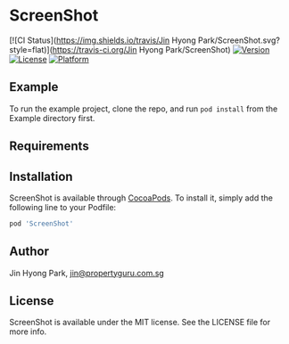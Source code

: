 # ScreenShot

[![CI Status](https://img.shields.io/travis/Jin Hyong Park/ScreenShot.svg?style=flat)](https://travis-ci.org/Jin Hyong Park/ScreenShot)
[![Version](https://img.shields.io/cocoapods/v/ScreenShot.svg?style=flat)](https://cocoapods.org/pods/ScreenShot)
[![License](https://img.shields.io/cocoapods/l/ScreenShot.svg?style=flat)](https://cocoapods.org/pods/ScreenShot)
[![Platform](https://img.shields.io/cocoapods/p/ScreenShot.svg?style=flat)](https://cocoapods.org/pods/ScreenShot)

## Example

To run the example project, clone the repo, and run `pod install` from the Example directory first.

## Requirements

## Installation

ScreenShot is available through [CocoaPods](https://cocoapods.org). To install
it, simply add the following line to your Podfile:

```ruby
pod 'ScreenShot'
```

## Author

Jin Hyong Park, jin@propertyguru.com.sg

## License

ScreenShot is available under the MIT license. See the LICENSE file for more info.
